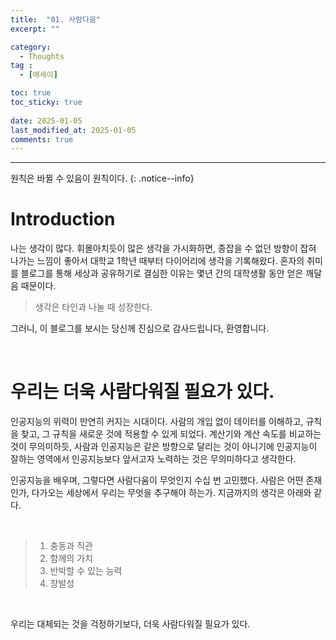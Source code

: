 ```yaml
---
title:  "01. 사람다움" 
excerpt: ""

category:
  - Thoughts
tag :
  - [에세이]

toc: true
toc_sticky: true
 
date: 2025-01-05
last_modified_at: 2025-01-05
comments: true
---
```


---

원칙은 바뀔 수 있음이 원칙이다.
{: .notice--info}

# Introduction

나는 생각이 많다. 휘몰아치듯이 많은 생각을 가시화하면, 종잡을 수 없던 방향이 잡혀 나가는 느낌이 좋아서 대학교 1학년 때부터 다이어리에 생각을 기록해왔다. 혼자의 취미를 블로그를 통해 세상과 공유하기로 결심한 이유는 몇년 간의 대학생활 동안 얻은 깨달음 때문이다. 

> 생각은 타인과 나눌 때 성장한다.

그러니, 이 블로그를 보시는 당신께 진심으로 감사드립니다, 환영합니다.

<br>

# 우리는 더욱 사람다워질 필요가 있다.

인공지능의 위력이 만연히 커지는 시대이다. 사람의 개입 없이 데이터를 이해하고, 규칙을 찾고, 그 규칙을 새로운 것에 적용할 수 있게 되었다. 계산기와 계산 속도를 비교하는 것이 무의미하듯, 사람과 인공지능은 같은 방향으로 달리는 것이 아니기에 인공지능이 잘하는 영역에서 인공지능보다 앞서고자 노력하는 것은 무의미하다고 생각한다. 

인공지능을 배우며, 그렇다면 사람다움이 무엇인지 수십 번 고민했다. 사람은 어떤 존재인가, 다가오는 세상에서 우리는 무엇을 추구해야 하는가.
지금까지의 생각은 아래와 같다.

<br>

> 1. 충동과 직관
> 2. 함께의 가치
> 3. 반박할 수 있는 능력
> 4. 창발성

<br>

우리는 대체되는 것을 걱정하기보다, 더욱 사람다워질 필요가 있다.